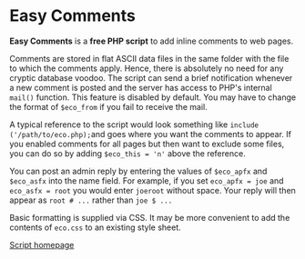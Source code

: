 # Easy Comments

**Easy Comments** is a **free PHP script** to add inline comments to web pages.

Comments are stored in flat ASCII data files in the same folder with the file to which the comments apply. Hence, there is absolutely no need for any cryptic database voodoo. The script can send a brief notification whenever a new comment is posted and  the server has access to PHP's internal `mail()` function. This feature is disabled by default. You may have to change the format of `$eco_from` if you fail to receive the mail.

A typical reference to the script would look something like `include ('/path/to/eco.php);`and goes where you want the comments to appear. If you enabled comments for all pages but then want to exclude some files, you can do so by adding `$eco_this = 'n'` above the reference.

You can post an admin reply by entering the values of `$eco_apfx` and `$eco_asfx` into the name field. For example, if you set `eco_apfx = joe` and `eco_asfx = root` you would enter `joeroot` without space. Your reply will then appear as `root # ...` rather than `joe $ ...`

Basic formatting is supplied via CSS. It may be more convenient to add the contents of `eco.css` to an existing style sheet.

[Script homepage](http://phclaus.com/php-scripts/easy-comments/)
